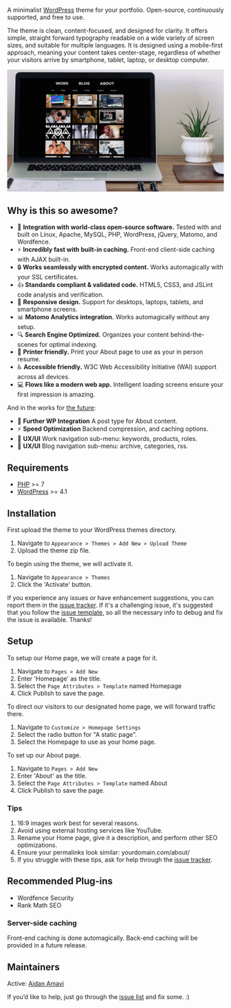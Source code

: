 A minimalist [WordPress](https://www.wordpress.org) theme for your portfolio. Open-source, continuously supported, and free to use.

The theme is clean, content-focused, and designed for clarity. It offers simple, straight forward typography readable on a wide variety of screen sizes, and suitable for multiple languages. It is designed using a mobile-first approach, meaning your content takes center-stage, regardless of whether your visitors arrive by smartphone, tablet, laptop, or desktop computer.

![Portfolio Theme Screen Shot](https://raw.githubusercontent.com/aidanamavi/portfolio-theme/master/img/markdown_screenshot.jpg "Portfolio Theme Screen Shot")



## Why is this so awesome?

* :rocket: **Integration with world-class open-source software.** Tested with and built on Linux, Apache, MySQL, PHP, WordPress, jQuery, Matomo, and Wordfence.
* :zap: **Incredibly fast with built-in caching.** Front-end client-side caching with AJAX built-in.
* :lock: **Works seamlessly with encrypted content.** Works automagically with your SSL certificates.
* :+1: **Standards compliant & validated code.** HTML5, CSS3, and JSLint code analysis and verification.
* :iphone: **Responsive design.** Support for desktops, laptops, tablets, and smartphone screens.
* :bar_chart: **Matomo Analytics integration.** Works automagically without any setup.
* :mag: **Search Engine Optimized.** Organizes your content behind-the-scenes for optimal indexing.
* :page_facing_up: **Printer friendly.** Print your About page to use as your in person resume.
* :wheelchair: **Accessible friendly.** W3C Web Accessibility Initiative (WAI) support across all devices.
* :computer: **Flows like a modern web app.** Intelligent loading screens ensure your first impression is amazing.

And in the works for [the future](https://github.com/aidanamavi/portfolio-theme/milestones/):
* :rocket: **Further WP Integration** A post type for About content.
* :zap: **Speed Optimization** Backend compression, and caching options.
* :art: **UX/UI** Work navigation sub-menu: keywords, products, roles.
* :art: **UX/UI** Blog navigation sub-menu: archive, categories, rss.



## Requirements

* [PHP](https://www.php.net/) >= 7
* [WordPress](https://www.wordpress.org) >= 4.1



## Installation

First upload the theme to your WordPress themes directory.
1. Navigate to `Appearance > Themes > Add New > Upload Theme`
2. Upload the theme zip file.

To begin using the theme, we will activate it.
1. Navigate to `Appearance > Themes`
2. Click the 'Activate' button.


If you experience any issues or have enhancement suggestions, you can report them in the [issue tracker](https://github.com/aidanamavi/portfolio-theme/issues). If it's a challenging issue, it's suggested that you follow the [issue template](https://raw.githubusercontent.com/aidanamavi/portfolio-theme/master/issues-template.md), so all the necessary info to debug and fix the issue is available. Thanks!



## Setup

To setup our Home page, we will create a page for it.
1. Navigate to `Pages > Add New`
2. Enter 'Homepage' as the title.
3. Select the `Page Attributes > Template` named Homepage
4. Click Publish to save the page.

To direct our visitors to our designated home page, we will forward traffic there.
1. Navigate to `Customize > Homepage Settings`
2. Select the radio button for "A static page".
3. Select the Homepage to use as your home page.

To set up our About page.
1. Navigate to `Pages > Add New`
2. Enter 'About' as the title.
3. Select the `Page Attributes > Template` named About
4. Click Publish to save the page.


### Tips

1. 16:9 images work best for several reasons.
2. Avoid using external hosting services like YouTube.
3. Rename your Home page, give it a description, and perform other SEO optimizations.
5. Ensure your permalinks look similar: yourdomain.com/about/
6. If you struggle with these tips, ask for help through the [issue tracker](https://github.com/aidanamavi/portfolio-resume/issues).


## Recommended Plug-ins

* Wordfence Security
* Rank Math SEO



### Server-side caching
Front-end caching is done automagically. Back-end caching will be provided in a future release.



## Maintainers

Active: [Aidan Amavi](https://github.com/AidanAmavi)

If you’d like to help, just go through the [issue list](https://github.com/aidanamavi/portfolio-resume/issues) and fix some. :)
